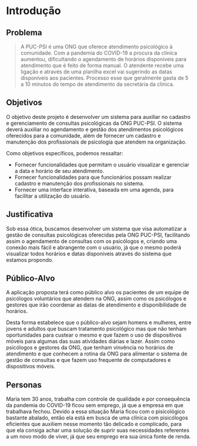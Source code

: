 # Introdução

## Problema
> A PUC-PSI é uma ONG que oferece atendimento psicológico à comunidade.
> Com a pandemia do COVID-19 a procura da clínica aumentou, dificultando
> o agendamento de horários disponíveis para atendimento que é feito
> de forma manual. O atendente recebe uma ligação e através de uma planilha excel
> vai sugerindo as datas disponíveis aos pacientes. Processo esse que geralmente gasta
> de 5 a 10 minutos do tempo de atendimento da secretária da clínica.

## Objetivos

O objetivo deste projeto é desenvolver um sistema para auxiliar no cadastro e gerenciamento de consultas psicológicas da ONG PUC-PSI. O sistema deverá auxiliar no agendamento e gestão dos atendimentos psicológicos oferecidos para a comunidade, além de fornecer um cadastro e manutenção dos profissionais de psicologia que atendem na organização.

Como objetivos específicos, podemos ressaltar:
- Fornecer funcionalidades que permitam o usuário visualizar e gerenciar a data e horário de seu atendimento.
- Fornecer funcionalidades para que funcionários possam realizar cadastro e manutenção dos profissionais no sistema.
- Fornecer uma interface interativa, baseada em uma agenda, para facilitar a utilização do usuário.

## Justificativa

Sob essa ótica, buscamos desenvolver um sistema que visa automatizar a gestão de consultas psicológicas oferecidas pela ONG PUC-PSI, facilitando assim o agendamento de consultas com os psicólogos e, criando uma conexão mais fácil e abrangente com o usuário, já que o mesmo poderá visualizar todos horários e datas disponiveis através do sistema que estamos propondo.

## Público-Alvo

A aplicação proposta terá como público alvo os pacientes de um equipe de psicólogos voluntários que atendem na ONG, assim como os psicólogos e gestores que irão coordenar as datas de atendimento e disponibilidade de horários.

Desta forma estabelece que o público-alvo sejam homens e mulheres, entre jovens e adultos que buscam tratamento psicológico mas que não tenham oportunidades para custear o mesmo e que fazem o uso de dispositivos móveis para algumas das suas atividades diárias e lazer. Assim como psicólogos e gestores da ONG, que tenham vinvência no horários de atendimento e que conhecem a rotina da ONG para alimentar o sistema de gestão de consultas e que fazem uso frequente de computadores e dispositivos móveis.
 
## Personas

Maria tem 30 anos, trabalha com controle de qualidade e por consequência da pandemia do COVID-19 ficou sem emprego, já que a empresa em que trabalhava fechou.
Devido a essa situação Maria ficou com o pisicológico bastante abalado, então ela está em busca de uma clínica com pisicólogos eficientes que auxiliem nesse momento tão delicado e complicado, para que ela consiga achar uma solução de suprir suas necessidades referentes a um novo modo de viver, já que seu emprego era sua única fonte de renda.
